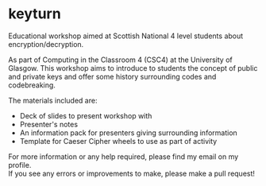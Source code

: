 keyturn
=======

Educational workshop aimed at Scottish National 4 level students about encryption/decryption.

As part of Computing in the Classroom 4 (CSC4) at the University of Glasgow. This workshop aims to introduce to students the concept of public and private keys and offer some history surrounding codes and codebreaking. 

The materials included are:
 - Deck of slides to present workshop with
 - Presenter's notes
 - An information pack for presenters giving surrounding information
 - Template for Caeser Cipher wheels to use as part of activity
 
For more information or any help required, please find my email on my profile.  
If you see any errors or improvements to make, please make a pull request!
